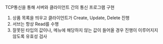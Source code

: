TCP통신을 통해 서버와 클라이언트 간의 통신 프로그램 구현

1. 상품 목록을 띄우고 클라이언트가 Create, Update, Delete 진행
2. 서브는 항상 Read를 수행
3. 잘못된 타입의 값이나, 메뉴에 해당하지 않는 값이 들어올 경우 진행이 이루어지지 않도록 유효성 검사
